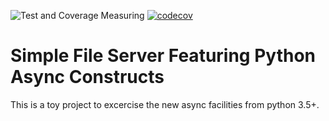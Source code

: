 ![Test and Coverage Measuring](https://github.com/tarc/asyncfileserver/workflows/Test%20and%20Coverage%20Measuring/badge.svg?branch=develop) [![codecov](https://codecov.io/gh/tarc/asyncfileserver/branch/develop/graph/badge.svg)](https://codecov.io/gh/tarc/asyncfileserver)

# Simple File Server Featuring Python Async Constructs

This is a toy project to excercise the new async facilities from python 3.5+.
